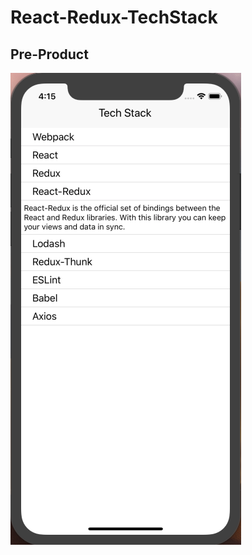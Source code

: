 # React-Redux-TechStack


## Pre-Product
!["Screenshot of basic app"](https://github.com/SarahMadro/React-Redux-TechStack/blob/master/DOCS/Screen%20Shot%202019-07-16%20at%204.15.08%20PM.png?raw=true)
